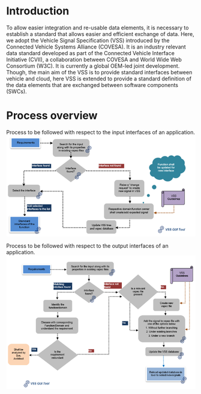 # Introduction
To allow easier integration and re-usable data elements, it is necessary to establish a standard that allows easier and efficient exchange of data. 
Here, we adopt the Vehicle Signal Specification (VSS) introduced by the Connected Vehicle Systems Alliance (COVESA). 
It is an industry relevant data standard developed as part of the Connected Vehicle Interface Initiative (CVII), a collaboration between COVESA and World Wide Web Consortium (W3C). 
It is currently a global OEM-led joint development. 
Though, the main aim of the VSS is to provide standard interfaces between vehicle and cloud, here VSS is extended to provide a standard definition of the data elements that are exchanged between software components (SWCs). 

# Process overview
Process to be followed with respect to the input interfaces of an application. 
![Process flow for required/input interfaces of an application.](figures/process_flow_input.png)

Process to be followed with respect to the output interfaces of an application. 
![Process flow for output interfaces of an application](figures/process_flow_output.png)